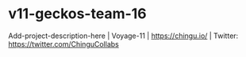 # v11-geckos-team-16
Add-project-description-here | Voyage-11 | https://chingu.io/ | Twitter: https://twitter.com/ChinguCollabs
